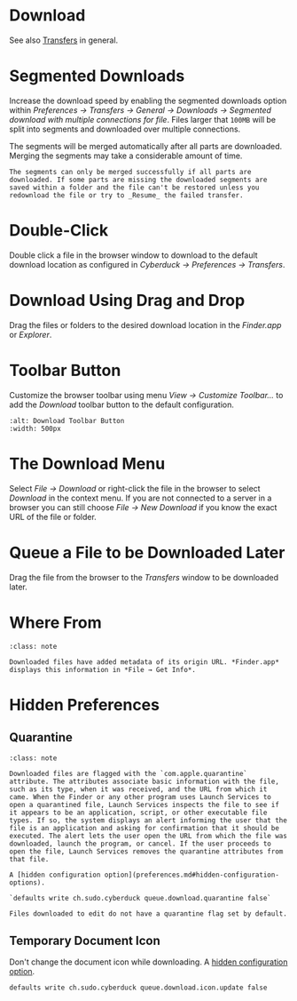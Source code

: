 Download
===

See also [Transfers](transfer.md) in general.

# Segmented Downloads

Increase the download speed by enabling the segmented downloads option within *Preferences → Transfers → General → Downloads → Segmented download with multiple connections for file*. Files larger that `100MB` will be split into segments and downloaded over multiple connections.

The segments will be merged automatically after all parts are downloaded. Merging the segments may take a considerable amount of time.

```{note}
The segments can only be merged successfully if all parts are downloaded. If some parts are missing the downloaded segments are saved within a folder and the file can't be restored unless you redownload the file or try to _Resume_ the failed transfer.
```

# Double-Click

Double click a file in the browser window to download to the default download location as configured in *Cyberduck → Preferences → Transfers*.

# Download Using Drag and Drop

Drag the files or folders to the desired download location in the *Finder.app* or *Explorer*.

# Toolbar Button

Customize the browser toolbar using menu *View → Customize Toolbar...* to add the *Download* toolbar button to the default configuration.

```{image} _images/Download_Toolbar_Button.png
:alt: Download Toolbar Button
:width: 500px
```

# The Download Menu

Select *File → Download* or right-click the file in the browser to select *Download* in the context menu. If you are not connected to a server in a browser you can still choose *File → New Download* if you know the exact URL of the file or folder.

# Queue a File to be Downloaded Later

Drag the file from the browser to the *Transfers* window to be downloaded later.

# Where From 

```{admonition} macOS only
:class: note

Downloaded files have added metadata of its origin URL. *Finder.app* displays this information in *File → Get Info*.
```

# Hidden Preferences

## Quarantine

```{admonition} macOS only
:class: note

Downloaded files are flagged with the `com.apple.quarantine` attribute. The attributes associate basic information with the file, such as its type, when it was received, and the URL from which it came. When the Finder or any other program uses Launch Services to open a quarantined file, Launch Services inspects the file to see if it appears to be an application, script, or other executable file types. If so, the system displays an alert informing the user that the file is an application and asking for confirmation that it should be executed. The alert lets the user open the URL from which the file was downloaded, launch the program, or cancel. If the user proceeds to open the file, Launch Services removes the quarantine attributes from that file.

A [hidden configuration option](preferences.md#hidden-configuration-options).

`defaults write ch.sudo.cyberduck queue.download.quarantine false`

Files downloaded to edit do not have a quarantine flag set by default.
```

## Temporary Document Icon

Don't change the document icon while downloading. A [hidden configuration option](preferences.md#hidden-configuration-options).

`defaults write ch.sudo.cyberduck queue.download.icon.update false`